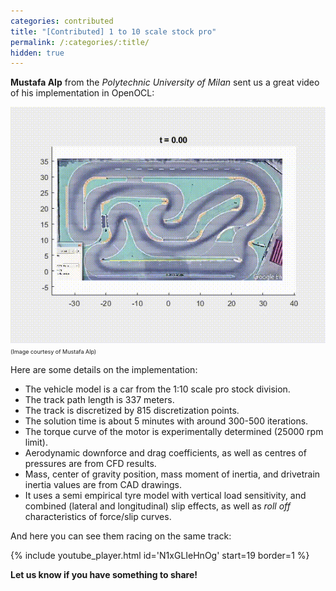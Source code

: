 ```yaml
---
categories: contributed
title: "[Contributed] 1 to 10 scale stock pro"
permalink: /:categories/:title/
hidden: true
---
```


**Mustafa Alp** from the *Polytechnic University of Milan* sent us a great video of his implementation in OpenOCL:

![Animation of race track](/assets/posts/lapsim_2208_v1.gif)  
<span style="font-size: xx-small;">(Image courtesy of Mustafa Alp)</span>

Here are some details on the implementation:
* The vehicle model is a car from the 1:10 scale pro stock division.
* The track path length is 337 meters.
* The track is discretized by 815 discretization points.
* The solution time is about 5 minutes with around 300-500 iterations.
* The torque curve of the motor is experimentally determined (25000 rpm limit).
* Aerodynamic downforce and drag coefficients, as well as centres of pressures are from CFD results.
* Mass, center of gravity position, mass moment of inertia, and drivetrain inertia values are from CAD drawings. 
* It uses a semi empirical tyre model with vertical load sensitivity, and combined (lateral and longitudinal) slip effects, as well as *roll off* characteristics of force/slip curves.


And here you can see them racing on the same track:

{% include youtube_player.html id='N1xGLIeHnOg' start=19 border=1 %}

**Let us know if you have something to share!**
